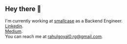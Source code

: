 ## Hey there 👋

I'm currently working at [smallcase](https://smallcase.com) as a Backend Engineer.  
[Linkedin](https://www.linkedin.com/in/rahulgoyal911/).  
[Medium](https://medium.com/@rahulgoyal911).  
You can reach me at <rahulgoyal0.rg@gmail.com>.  
